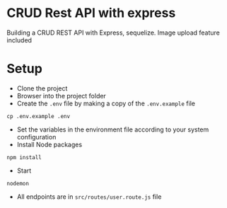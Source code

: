# CRUD Rest API with express

Building a CRUD REST API with Express, sequelize.
Image upload feature included

# Setup

- Clone the project
- Browser into the project folder
- Create the `.env` file by making a copy of the `.env.example` file
```
cp .env.example .env
```
- Set the variables in the environment file according to your system configuration
- Install Node packages
```
npm install
```
- Start
```
nodemon
```
- All endpoints are in `src/routes/user.route.js` file